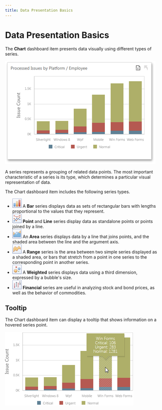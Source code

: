 ```yaml
---
title: Data Presentation Basics
---
```

# Data Presentation Basics
The **Chart** dashboard item presents data visually using different types of series.

![ChartDashboardItem_Web](../../../../images/img22473.png)

A series represents a grouping of related data points. The most important characteristic of a series is its type, which determines a particular visual representation of data.

The Chart dashboard item includes the following series types.
* ![Charts_SeriesTypes_Bar_Icon](../../../../images/img18730.png) A **Bar** series displays data as sets of rectangular bars with lengths proportional to the values that they represent.
* ![Charts_SeriesTypes_Line_Icon](../../../../images/img18746.png) **Point** and **Line** series display data as standalone points or points joined by a line.
* ![Charts_SeriesTypes_Area_Icon](../../../../images/img18728.png) An **Area** series displays data by a line that joins points, and the shaded area between the line and the argument axis.
* ![Charts_SeriesTypes_RangeArea_Icon](../../../../images/img18748.png) A **Range** series is the area between two simple series displayed as a shaded area, or bars that stretch from a point in one series to the corresponding point in another series.
* ![Charts_SeriesTypes_Bubble_Icon](../../../../images/img18732.png) A **Weighted** series displays data using a third dimension, expressed by a bubble's size.
* ![Charts_SeriesTypes_HighLowClose_Icon](../../../../images/img18744.png) **Financial** series are useful in analyzing stock and bond prices, as well as the behavior of commodities.

## Tooltip
The Chart dashboard item can display a tooltip that shows information on a hovered series point.

![Chart_CrosshairLabel_Web](../../../../images/img22474.png)